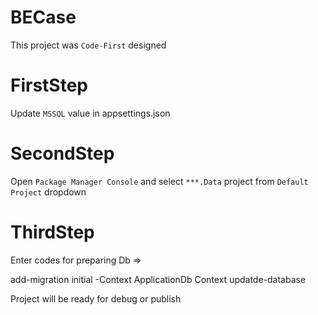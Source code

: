 # BECase

This project was `Code-First` designed

# FirstStep

Update `MSSQL` value in appsettings.json

# SecondStep

Open `Package Manager Console` and select `***.Data` project from `Default Project` dropdown

# ThirdStep

Enter codes for preparing Db =>

add-migration initial -Context ApplicationDb Context
updatde-database

Project will be ready for debug or publish

